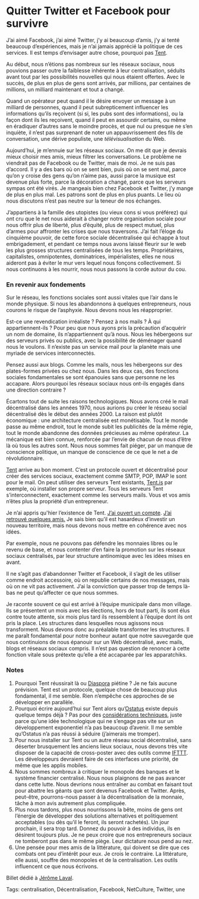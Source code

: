 # Quitter Twitter et Facebook pour survivre

J’ai aimé Facebook, j’ai aimé Twitter, j’y ai beaucoup d’amis, j’y ai tenté beaucoup d’expériences, mais je n’ai jamais apprécié la politique de ces services. Il est temps d’envisager autre chose, pourquoi pas [Tent](https://tent.is/).

Au début, nous n’étions pas nombreux sur les réseaux sociaux, nous pouvions passer outre la faiblesse inhérente à leur centralisation, séduits avant tout par les possibilités nouvelles qui nous étaient offertes. Avec le succès, de plus en plus de gens sont arrivés, par millions, par centaines de millions, un milliard maintenant et tout a changé.

Quand un opérateur peut quand il le désire envoyer un message à un milliard de personnes, quand il peut subrepticement influencer les informations qu’ils reçoivent (si si, les pubs sont des informations), ou la façon dont ils les reçoivent, quand il peut en assourdir certains, ou même en éradiquer d’autres sans le moindre procès, et que nul ou presque ne s’en inquiète, il n’est pas surprenant de noter un appauvrissement des fils de conversation, une dérive populiste, une *télévisualisation* du Web.

Aujourd’hui, je m’ennuie sur les réseaux sociaux. On me dit que je devrais mieux choisir mes amis, mieux filtrer les conversations. Le problème ne viendrait pas de Facebook ou de Twitter, mais de moi. Je ne suis pas d’accord. Il y a des bars où on se sent bien, puis où on se sent mal, parce qu’on y croise des gens qu’on n’aime pas, aussi parce la musique est devenue plus forte, parce la décoration a changé, parce que les serveurs sympas ont été virés. Je mangeais bien chez Facebook et Twitter, j’y mange de plus en plus mal. Les patrons sont de plus en plus puants. Le lieu où nous discutons n’est pas neutre sur la teneur de nos échanges.

J’appartiens à la famille des utopistes (ou vieux cons si vous préférez) qui ont cru que le net nous aiderait à changer notre organisation sociale pour nous offrir plus de liberté, plus d’équité, plus de respect mutuel, plus d’armes pour affronter les crises que nous traversons. J’ai fait l’éloge du cinquième pouvoir, de cette force sociale décentralisée qui échappe à tout embrigadement, et pendant ce temps nous avons laissé fleurir sur le web les plus grosses structures centralisées de tous les temps. Propriétaires, capitalistes, omnipotentes, dominatrices, impérialistes, elles ne nous aideront pas à éviter le mur vers lequel nous fonçons collectivement. Si nous continuons à les nourrir, nous nous passons la corde autour du cou.

### En revenir aux fondements

Sur le réseau, les fonctions sociales sont aussi vitales que l’air dans le monde physique. Si nous les abandonnons à quelques entrepreneurs, nous courons le risque de l’asphyxie. Nous devons nous les réapproprier.

Est-ce une revendication irréaliste ? Pensez à nos mails ? À qui appartiennent-ils ? Pour peu que nous ayons pris la précaution d’acquérir un nom de domaine, ils n’appartiennent qu’à nous. Nous les hébergeons sur des serveurs privés ou publics, avec la possibilité de déménager quand nous le voulons. Il n’existe pas un service mail pour la planète mais une myriade de services interconnectés.

Pensez aussi aux blogs. Comme les mails, nous les hébergeons sur des plates-formes privées ou chez nous. Dans les deux cas, des fonctions sociales fondamentales se sont épanouies sans que personne ne les accapare. Alors pourquoi les réseaux sociaux nous ont-ils engagés dans une direction contraire ?

Écartons tout de suite les raisons technologiques. Nous avons créé le mail décentralisé dans les années 1970, nous aurions pu créer le réseau social décentralisé dès le début des années 2000. La raison est plutôt économique : une architecture centralisée est monétisable. Tout le monde passe au même endroit, tout le monde subit les publicités de la même régie, tout le monde abandonne des données précieuses au même opérateur. La mécanique est bien connue, renforcée par l’envie de chacun de nous d’être là où tous les autres sont. Nous nous sommes fait piéger, par un manque de conscience politique, un manque de conscience de ce que le net a de révolutionnaire.

[Tent](https://tent.io/) arrive au bon moment. C’est un protocole ouvert et décentralisé pour créer des services sociaux, exactement comme SMTP, POP, IMAP le sont pour le mail. On peut utiliser des serveurs Tent existants, [Tent.is](https://tent.is/) par exemple, où installer son propre serveur. Tous les serveurs Tent s’interconnectent, exactement comme les serveurs mails. Vous et vos amis n’êtes plus la propriété d’un entrepreneur.

Je n’ai appris qu'hier l’existence de Tent. [J’ai ouvert un compte](https://tcrouzet.tent.is/). [J’ai retrouvé quelques amis.](https://tcrouzet.tent.is/followings) Je sais bien qu’il est hasardeux d’investir un nouveau territoire, mais nous devons nous mettre en cohérence avec nos idées.

Par exemple, nous ne pouvons pas défendre les monnaies libres ou le revenu de base, et nous contenter d’en faire la promotion sur les réseaux sociaux centralisés, par leur structure antinomique avec les idées mises en avant.

Il ne s’agit pas d’abandonner Twitter et Facebook, il s’agit de les utiliser comme endroit accessoire, où on republie certains de nos messages, mais où on ne vit pas activement. J’ai la conviction que passer trop de temps là-bas ne peut qu’affecter ce que nous sommes.

Je raconte souvent ce qui est arrivé à l’équipe municipale dans mon village. Ils se présentent un mois avec les élections, hors de tout parti, ils sont élus contre toute attente, six mois plus tard ils ressemblent à l’équipe dont ils ont pris la place. Les structures dans lesquelles nous agissons nous transforment. Nous devons donc au préalable transformer les structures. Il me paraît fondamental pour notre bonheur autant que notre sauvegarde que nous continuions de nous épanouir sur un Web décentralisé, avec mails, blogs et réseaux sociaux compris. Il n’est pas question de renoncer à cette fonction vitale sous prétexte qu’elle a été accaparée par les apparatchiks.

### Notes

1. Pourquoi Tent réussirait là ou [Diaspora](http://diasporaproject.org/) piétine ? Je ne fais aucune prévision. Tent est un protocole, quelque chose de beaucoup plus fondamental, il me semble. Rien n’empêche ces approches de se développer en parallèle.
2. Pourquoi écrire aujourd’hui sur Tent alors qu’[Ostatus](http://ostatus.org/) existe depuis quelque temps déjà ? Pas pour des [considérations techniques](https://github.com/tent/tent.io/issues/4), juste parce qu’une idée technologique qui ne s’engage pas vite sur un développement exponentiel n’a pas beaucoup d’avenir. Il me semble qu’Ostatus n’a pas réussi à séduire (j’aimerais me tromper).
3. Pour nous installer sur Tent ou un autre réseau social décentralisé, sans déserter brusquement les anciens lieux sociaux, nous devons très vite disposer de la capacité de cross-poster avec des outils comme [IFTTT](https://ifttt.com). Les développeurs devraient faire de ces interfaces une priorité, de même que les applis mobiles.
4. Nous sommes nombreux à critiquer le monopole des banques et le système financier centralisé. Nous nous plaignons de ne pas avancer dans cette lutte. Nous devrions nous entraîner au combat en faisant tout pour abattre les géants que sont devenus Facebook et Twitter. Après, peut-être, pourrons-nous passer à la décentralisation de la monnaie, tâche à mon avis autrement plus compliquée.
5. Plus nous tardons, plus nous nourrissons la bête, moins de gens ont l’énergie de développer des solutions alternatives et politiquement acceptables (ou dès qu’il le feront, ils seront rachetés). Un jour prochain, il sera trop tard. Donnez du pouvoir à des individus, ils en désirent toujours plus. Je ne peux croire que nos entrepreneurs sociaux ne tomberont pas dans le même piège. Leur dictature nous pend au nez.
6. Une pensée pour mes amis de la littérature, qui doivent se dire que ces combats ont peu d’intérêt pour eux. Je crois le contraire. La littérature, elle aussi, souffre des monopoles et de la centralisation. Les outils influencent ce que nous écrivons.

Billet dédié à [Jérôme Laval](https://jeromelaval.tent.is/).

Tags: centralisation, Décentralisation, Facebook, NetCulture, Twitter, une